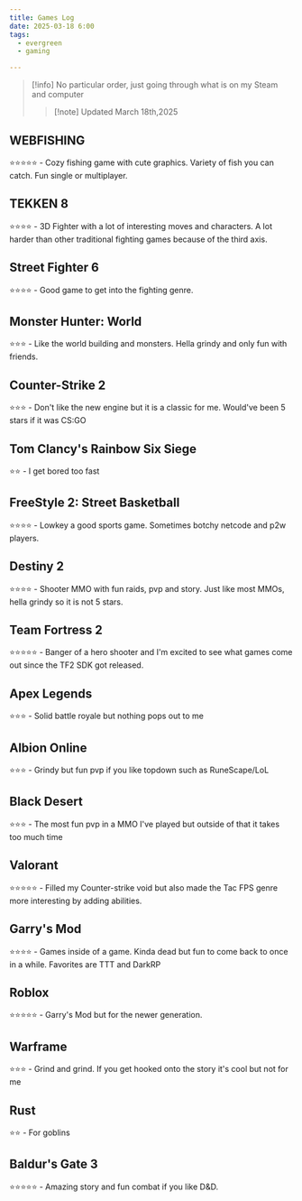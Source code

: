 ```yaml
---
title: Games Log
date: 2025-03-18 6:00
tags:
  - evergreen
  - gaming

---
```

> [!info] No particular order, just going through what is on my Steam and computer
>  > [!note] Updated March 18th,2025

## WEBFISHING
⭐⭐⭐⭐⭐ - Cozy fishing game with cute graphics. Variety of fish you can catch. Fun single or multiplayer.

## TEKKEN 8
⭐⭐⭐⭐ - 3D Fighter with a lot of interesting moves and characters. A lot harder than other traditional fighting games because of the third axis.

## Street Fighter 6
⭐⭐⭐⭐ - Good game to get into the fighting genre.

## Monster Hunter: World
⭐⭐⭐ - Like the world building and monsters. Hella grindy and only fun with friends.

## Counter-Strike 2
⭐⭐⭐ - Don't like the new engine but it is a classic for me. Would've been 5 stars if it was CS:GO

## Tom Clancy's Rainbow Six Siege
⭐⭐ - I get bored too fast

## FreeStyle 2: Street Basketball
⭐⭐⭐⭐ - Lowkey a good sports game. Sometimes botchy netcode and p2w players.

## Destiny 2
⭐⭐⭐⭐ - Shooter MMO with fun raids, pvp and story. Just like most MMOs, hella grindy so it is not 5 stars.

## Team Fortress 2
⭐⭐⭐⭐⭐ - Banger of a hero shooter and I'm excited to see what games come out since the TF2 SDK got released.

## Apex Legends
⭐⭐⭐ - Solid battle royale but nothing pops out to me

## Albion Online
⭐⭐⭐ - Grindy but fun pvp if you like topdown such as RuneScape/LoL

## Black Desert
⭐⭐⭐ - The most fun pvp in a MMO I've played but outside of that it takes too much time

## Valorant
⭐⭐⭐⭐⭐ - Filled my Counter-strike void but also made the Tac FPS genre more interesting by adding abilities.

## Garry's Mod
⭐⭐⭐⭐ - Games inside of a game. Kinda dead but fun to come back to once in a while. Favorites are TTT and DarkRP

## Roblox
⭐⭐⭐⭐⭐ - Garry's Mod but for the newer generation.

## Warframe
⭐⭐⭐ - Grind and grind. If you get hooked onto the story it's cool but not for me

## Rust
⭐⭐ - For goblins

## Baldur's Gate 3
⭐⭐⭐⭐⭐ - Amazing story and fun combat if you like D&D.



